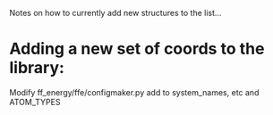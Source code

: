 Notes on how to currently add new structures to the list...
#  Adding a new set of coords to the library:

Modify ff_energy/ffe/configmaker.py
add to system_names, etc and ATOM_TYPES